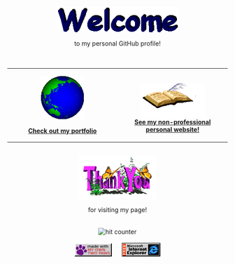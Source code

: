 <div align="center">
<img src="https://github.com/Jeith/jeith/blob/main/public/assets/readme/welcome.gif?raw=true" alt="Welcome" align="center">
</div>
<br />

<div align="center">
to my personal GitHub profile!
</div>
<br /><br />

<div align="center">
<table width="960px">
<tr>
<td align="center" valign="top" width="50%">

<a href="https://portfolio.jeith.com"><img src="https://github.com/Jeith/jeith/blob/main/public/assets/readme/globe.gif" alt="" align="center"></a><br /><br />
<a href="https://portfolio.jeith.com"><strong>Check out my portfolio</strong></a>

</td>
<td align="center" valign="top" width="50%"><br />

<a href="https://jeith.neocities.org"><img src="https://raw.githubusercontent.com/Jeith/jeith/main/public/assets/readme/book.gif" alt="" align="center"></a><br />
<a href="https://jeith.neocities.org"><strong>See my non-professional personal website!</strong></a>

</td>
</tr>
</table>
</div>
<br />
<div align="center">
<div>
<img src="https://github.com/Jeith/jeith/blob/main/public/assets/readme/thanks.gif?raw=true" alt="Thanks" align="center">
</div>
<p>for visiting my page!</p>
</div>

<br />

<div align="center">
<img src="https://profile-counter.glitch.me/jeith/count.svg" alt="hit counter" align="center">
</div>

<br />

<div align="center">
<img src="https://raw.githubusercontent.com/Jeith/jeith/main/public/assets/readme/paws.png" alt="Made with my own two paws" height="30" />
<span>&nbsp;&nbsp;&nbsp;&nbsp;</span>  
<img src="https://raw.githubusercontent.com/Jeith/jeith/main/public/assets/readme/ie_logo.gif" alt="Microsoft Internet Explorer" />
</div>
